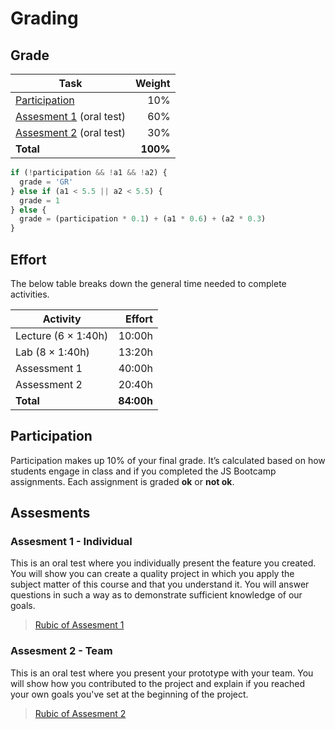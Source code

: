 # Grading

## Grade

| Task                                |   Weight |
| ----------------------------------  | -------: |
| [Participation](#participation)     |      10% |
| [Assesment 1][a1] (oral test)       |      60% |
| [Assesment 2][a2] (oral test)       |      30% |
| **Total**                           | **100%** |


```js
if (!participation && !a1 && !a2) {
  grade = 'GR'
} else if (a1 < 5.5 || a2 < 5.5) {
  grade = 1
} else {
  grade = (participation * 0.1) + (a1 * 0.6) + (a2 * 0.3)
}
```

## Effort

The below table breaks down the general time needed to complete activities.

| Activity                |     Effort |
| ----------------------- | ---------: |
| Lecture (6 × 1:40h)     |     10:00h |
| Lab (8 × 1:40h)         |     13:20h |
| Assessment 1            |     40:00h |
| Assessment 2            |     20:40h |
| **Total**               | **84:00h** |

## Participation

Participation makes up 10% of your final grade. It’s calculated based on how students engage in class and if you completed the JS Bootcamp assignments. Each assignment is graded **ok** or **not ok**.

## Assesments

### Assesment 1 - Individual
This is an oral test where you individually present the feature you created. You will show you can create a quality project in which you apply the subject matter of this course and that you understand it. You will answer questions in such a way as to demonstrate sufficient knowledge of our goals.

> [Rubic of Assesment 1](a1)

### Assesment 2 - Team
This is an oral test where you present your prototype with your team. You will show how you contributed to the project and explain if you reached your own goals you've set at the beginning of the project. 

> [Rubic of Assesment 2][a2]

[a1]: assesments/a1.md
[a2]: assesments/a2.md